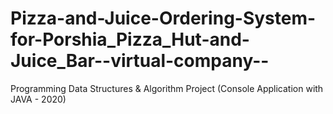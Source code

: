 # Pizza-and-Juice-Ordering-System-for-Porshia_Pizza_Hut-and-Juice_Bar--virtual-company--
Programming Data Structures &amp; Algorithm Project (Console Application with JAVA - 2020)
